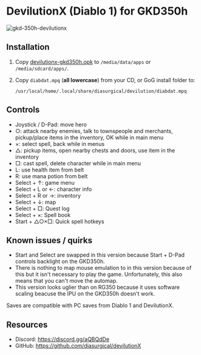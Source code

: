 # DevilutionX (Diablo 1) for GKD350h

![gkd-350h-devilutionx](https://user-images.githubusercontent.com/216339/73123835-32e41080-3f8c-11ea-970c-8dd159c6e4ef.jpg)

## Installation

1. Copy [devilutionx-gkd350h.opk](https://github.com/diasurgical/devilutionX/releases/latest/download/devilutionx-gkd350h.opk) to `/media/data/apps` or `/media/sdcard/apps/`.
2. Copy `diabdat.mpq` (**all lowercase**) from your CD, or GoG install folder to:

   ~~~
   /usr/local/home/.local/share/diasurgical/devilution/diabdat.mpq
   ~~~

## Controls

- Joystick / D-Pad: move hero
- ○: attack nearby enemies, talk to townspeople and merchants, pickup/place items in the inventory, OK while in main menu
- ×: select spell, back while in menus
- △: pickup items, open nearby chests and doors, use item in the inventory
- □: cast spell, delete character while in main menu
- L: use health item from belt
- R: use mana potion from belt
- Select + ↑: game menu
- Select + L or ←: character info
- Select + R or →: inventory
- Select + ↓: map
- Select + □: Quest log
- Select + ×: Spell book
- Start + △○×□: Quick spell hotkeys

## Known issues / quirks

* Start and Select are swapped in this version because Start + D-Pad controls backlight on the GKD350h.
* There is nothing to map mouse emulation to in this version because of this but it isn't necessary to play the game. Unfortunately, this also means that you can't move the automap.
* This version looks uglier than on RG350 because it uses software scaling beacuse the IPU on the GKD350h doesn't work.

Saves are compatible with PC saves from Diablo 1 and DevilutionX.

## Resources

* Discord: https://discord.gg/aQBQdDe
* GitHub: https://github.com/diasurgical/devilutionX
